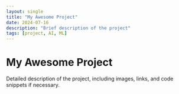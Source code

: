 ```yaml
---
layout: single
title: "My Awesome Project"
date: 2024-07-16
description: "Brief description of the project"
tags: [project, AI, ML]
---
```


# My Awesome Project

Detailed description of the project, including images, links, and code snippets if necessary.
